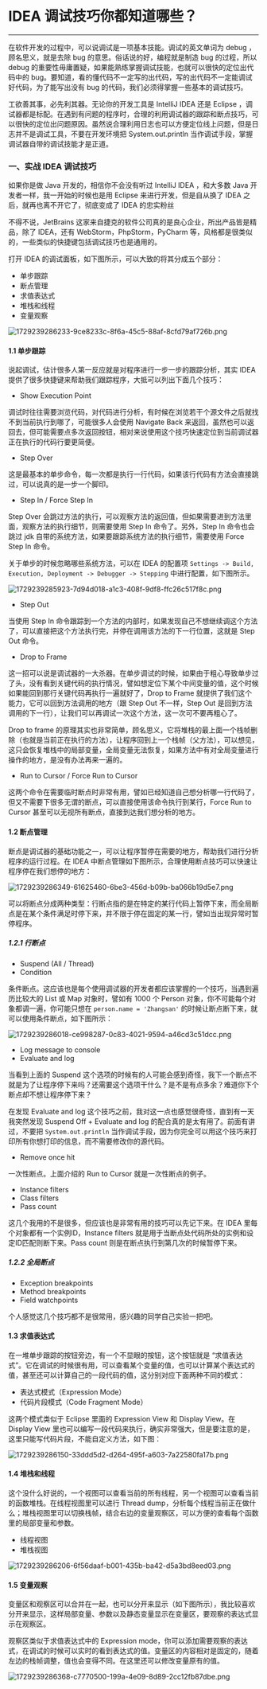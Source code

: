 # IDEA 调试技巧你都知道哪些？

---

在软件开发的过程中，可以说调试是一项基本技能。调试的英文单词为 debug ，顾名思义，就是去除 bug 的意思。俗话说的好，编程就是制造 bug 的过程，所以 debug 的重要性毋庸置疑，如果能熟练掌握调试技能，也就可以很快的定位出代码中的 bug。要知道，看的懂代码不一定写的出代码，写的出代码不一定能调试好代码，为了能写出没有 bug 的代码，我们必须得掌握一些基本的调试技巧。 

工欲善其事，必先利其器。无论你的开发工具是 IntelliJ IDEA 还是 Eclipse ，调试器都是标配。在遇到有问题的程序时，合理的利用调试器的跟踪和断点技巧，可以很快的定位出问题原因。虽然说合理利用日志也可以方便定位线上问题，但是日志并不是调试工具，不要在开发环境把 System.out.println 当作调试手段，掌握调试器自带的调试技能才是正道。

### 一、实战 IDEA 调试技巧
如果你是做 Java 开发的，相信你不会没有听过 IntelliJ IDEA ，和大多数 Java 开发者一样，我一开始的时候也是用 Eclipse 来进行开发，但是自从换了 IDEA 之后，就再也离不开它了，彻底变成了 IDEA 的忠实粉丝

不得不说，JetBrains 这家来自捷克的软件公司真的是良心企业，所出产品皆是精品，除了 IDEA，还有 WebStorm，PhpStorm，PyCharm 等，风格都是很类似的，一些类似的快捷键包括调试技巧也是通用的。

打开 IDEA 的调试面板，如下图所示，可以大致的将其分成五个部分：

+ 单步跟踪
+ 断点管理
+ 求值表达式
+ 堆栈和线程
+ 变量观察

![1729239286233-9ce8233c-8f6a-45c5-88af-8cfd79af726b.png](./img/OVyScwlkZmu7MWar/1729239286233-9ce8233c-8f6a-45c5-88af-8cfd79af726b-271102.png)

#### 1.1 单步跟踪
说起调试，估计很多人第一反应就是对程序进行一步一步的跟踪分析，其实 IDEA 提供了很多快捷键来帮助我们跟踪程序，大抵可以列出下面几个技巧：

+ Show Execution Point

调试时往往需要浏览代码，对代码进行分析，有时候在浏览若干个源文件之后就找不到当前执行到哪了，可能很多人会使用 Navigate Back 来返回，虽然也可以返回去，但可能需要点多次返回按钮，相对来说使用这个技巧快速定位到当前调试器正在执行的代码行要更简便。

+ Step Over

这是最基本的单步命令，每一次都是执行一行代码，如果该行代码有方法会直接跳过，可以说真的是一步一个脚印。

+ Step In / Force Step In

Step Over 会跳过方法的执行，可以观察方法的返回值，但如果需要进到方法里面，观察方法的执行细节，则需要使用 Step In 命令了。另外，Step In 命令也会跳过 jdk 自带的系统方法，如果要跟踪系统方法的执行细节，需要使用 Force Step In 命令。

关于单步的时候忽略哪些系统方法，可以在 IDEA 的配置项 `Settings -> Build, Execution, Deployment -> Debugger -> Stepping` 中进行配置，如下图所示。

![1729239285923-7d94d018-a1c3-408f-9df8-ffc26c517f8c.png](./img/OVyScwlkZmu7MWar/1729239285923-7d94d018-a1c3-408f-9df8-ffc26c517f8c-314104.png)

+ Step Out

当使用 Step In 命令跟踪到一个方法的内部时，如果发现自己不想继续调这个方法了，可以直接把这个方法执行完，并停在调用该方法的下一行位置，这就是 Step Out 命令。

+ Drop to Frame

这一招可以说是调试器的一大杀器。在单步调试的时候，如果由于粗心导致单步过了头，没有看到关键代码的执行情况，譬如想定位下某个中间变量的值，这个时候如果能回到那行关键代码再执行一遍就好了，Drop to Frame 就提供了我们这个能力，它可以回到方法调用的地方（跟 Step Out 不一样，Step Out 是回到方法调用的下一行），让我们可以再调试一次这个方法，这一次可不要再粗心了。

Drop to frame 的原理其实也非常简单，顾名思义，它将堆栈的最上面一个栈帧删除（也就是当前正在执行的方法），让程序回到上一个栈帧（父方法），可以想见，这只会恢复堆栈中的局部变量，全局变量无法恢复，如果方法中有对全局变量进行操作的地方，是没有办法再来一遍的。

+ Run to Cursor / Force Run to Cursor

这两个命令在需要临时断点时非常有用，譬如已经知道自己想分析哪一行代码了，但又不需要下很多无谓的断点，可以直接使用该命令执行到某行，Force Run to Cursor 甚至可以无视所有断点，直接到达我们想分析的地方。

#### 1.2 断点管理
断点是调试器的基础功能之一，可以让程序暂停在需要的地方，帮助我们进行分析程序的运行过程。在 IDEA 中断点管理如下图所示，合理使用断点技巧可以快速让程序停在我们想停的地方：

![1729239286349-61625460-6be3-456d-b09b-ba066b19d5e7.png](./img/OVyScwlkZmu7MWar/1729239286349-61625460-6be3-456d-b09b-ba066b19d5e7-560075.png)

可以将断点分成两种类型：行断点指的是在特定的某行代码上暂停下来，而全局断点是在某个条件满足时停下来，并不限于停在固定的某一行，譬如当出现异常时暂停程序。

##### 1.2.1 行断点
+ Suspend (All / Thread)
+ Condition

条件断点。这应该也是每个使用调试器的开发者都应该掌握的一个技巧，当遇到遍历比较大的 List 或 Map 对象时，譬如有 1000 个 Person 对象，你不可能每个对象都调一遍，你可能只想在 `person.name = 'Zhangsan'` 的时候让断点断下来，就可以使用条件断点，如下图所示：

![1729239286018-ce998287-0c83-4021-9594-a46cd3c51dcc.png](./img/OVyScwlkZmu7MWar/1729239286018-ce998287-0c83-4021-9594-a46cd3c51dcc-656816.png)

+ Log message to console
+ Evaluate and log

当看到上面的 Suspend 这个选项的时候有的人可能会感到奇怪，我下一个断点不就是为了让程序停下来吗？还需要这个选项干什么？是不是有点多余？难道你下个断点却不想让程序停下来？

在发现 Evaluate and log 这个技巧之前，我对这一点也感觉很奇怪，直到有一天我突然发现 Suspend Off + Evaluate and log 的配合真的是太有用了。前面有讲过，不要把 `System.out.println` 当作调试手段，因为你完全可以用这个技巧来打印所有你想打印的信息，而不需要修改你的源代码。

+ Remove once hit

一次性断点。上面介绍的 Run to Cursor 就是一次性断点的例子。

+ Instance filters
+ Class filters
+ Pass count

这几个我用的不是很多，但应该也是非常有用的技巧可以先记下来。在 IDEA 里每个对象都有一个实例ID，Instance filters 就是用于当断点处代码所处的实例和设定ID匹配则断下来。Pass count 则是在断点执行到第几次的时候暂停下来。

##### 1.2.2 全局断点
+ Exception breakpoints
+ Method breakpoints
+ Field watchpoints

个人感觉这几个技巧都不是很常用，感兴趣的同学自己实验一把吧。

#### 1.3 求值表达式
在一堆单步跟踪的按钮旁边，有一个不显眼的按钮，这个按钮就是 “求值表达式”。它在调试的时候很有用，可以查看某个变量的值，也可以计算某个表达式的值，甚至还可以计算自己的一段代码的值，这分别对应下面两种不同的模式：

+ 表达式模式（Expression Mode）
+ 代码片段模式（Code Fragment Mode）

这两个模式类似于 Eclipse 里面的 Expression View 和 Display View。在 Display View 里也可以编写一段代码来执行，确实非常强大，但是要注意的是，这里只能写代码片段，不能自定义方法，如下图：

![1729239286150-33ddd5d2-d264-495f-a603-7a22580fa17b.png](./img/OVyScwlkZmu7MWar/1729239286150-33ddd5d2-d264-495f-a603-7a22580fa17b-115699.png)

#### 1.4 堆栈和线程
这个没什么好说的，一个视图可以查看当前的所有线程，另一个视图可以查看当前的函数堆栈。在线程视图里可以进行 Thread dump，分析每个线程当前正在做什么；堆栈视图里可以切换栈帧，结合右边的变量观察区，可以方便的查看每个函数里的局部变量和参数。

+ 线程视图
+ 堆栈视图

![1729239286206-6f56daaf-b001-435b-ba42-d5a3bd8eed03.png](./img/OVyScwlkZmu7MWar/1729239286206-6f56daaf-b001-435b-ba42-d5a3bd8eed03-259725.png)

#### 1.5 变量观察
变量区和观察区可以合并在一起，也可以分开来显示（如下图所示），我比较喜欢分开来显示，这样局部变量、参数以及静态变量显示在变量区，要观察的表达式显示在观察区。

观察区类似于求值表达式中的 Expression mode，你可以添加需要观察的表达式，在调试的时候可以实时的看到表达式的值。变量区的内容相对是固定的，随着左边的栈帧调整，值也会变得不同。在这里还可以修改变量原有的值。

![1729239286368-c7770500-199a-4e09-8d89-2cc12fb87dbe.png](./img/OVyScwlkZmu7MWar/1729239286368-c7770500-199a-4e09-8d89-2cc12fb87dbe-389199.png)

